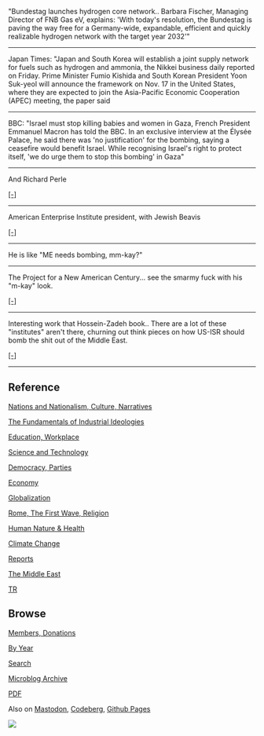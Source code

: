
"Bundestag launches hydrogen core network..  Barbara Fischer, Managing
Director of FNB Gas eV, explains: 'With today's resolution, the
Bundestag is paving the way free for a Germany-wide, expandable,
efficient and quickly realizable hydrogen network with the target year 2032'"

---

Japan Times: "Japan and South Korea will establish a joint supply
network for fuels such as hydrogen and ammonia, the Nikkei business
daily reported on Friday. Prime Minister Fumio Kishida and South
Korean President Yoon Suk-yeol will announce the framework on Nov. 17
in the United States, where they are expected to join the Asia-Pacific
Economic Cooperation (APEC) meeting, the paper said

---

BBC: "Israel must stop killing babies and women in Gaza, French
President Emmanuel Macron has told the BBC. In an exclusive interview
at the Élysée Palace, he said there was 'no justification' for the
bombing, saying a ceasefire would benefit Israel. While recognising
Israel's right to protect itself, 'we do urge them to stop this
bombing' in Gaza"

---

And Richard Perle

[[-]](mbl/2023/perle1.jpeg)

---

American Enterprise Institute president, with Jewish Beavis

[[-]](https://www.youtube.com/watch?v=zCR2ZUymbPY)

---

He is like "ME needs bombing, mm-kay?"

---

The Project for a New American Century... see the smarmy fuck with his
"m-kay" look. 

[[-]](https://gwern.net/doc/rotten.com/library/conspiracy/pnac/index.html)

---

Interesting work that Hossein-Zadeh book.. There are a lot of these
"institutes" aren't there, churning out think pieces on how US-ISR
should bomb the shit out of the Middle East.

[[-]](2023/11/political-econ-us-mil.html)

---

## Reference

[Nations and Nationalism, Culture, Narratives](0119/2013/02/nations-and-nationalism.html)

[The Fundamentals of Industrial Ideologies](0119/2011/04/fundamentals-of-industrial-ideologies.html)

[Education, Workplace](0119/2017/09/education-workplace.html)

[Science and Technology](0119/2018/09/science-technology.html)

[Democracy, Parties](0119/2016/11/democracy.html)

[Economy](2021/01/economy.html)

[Globalization](0119/2018/09/globalization.html)

[Rome, The First Wave, Religion](0119/2017/12/rome.html)

[Human Nature & Health](2020/07/human-nature.html)

[Climate Change](2022/01/climate.html)

[Reports](2021/01/reports.html)

[The Middle East](0119/2019/07/middleeast.html)

[TR](../tr/index.html)

## Browse

[Members, Donations](2022/08/members.html)

[By Year](years.html)

[Search](search.html)

[Microblog Archive](mbl/index.html)

[PDF](https://drive.google.com/uc?export=view&id=1FSi-1MnqXVq_PVTEXzzflwN8-7h92N_R)

Also on 
[Mastodon](https://fosstodon.org/@muratk5n),
[Codeberg](https://muratk5n.codeberg.page/en/),
[Github Pages](https://muratk5n.github.io/thirdwave/en/)

<img src='https://drive.google.com/uc?export=view&id=1zsIeciFSvlr-sWB84Tc0mfZ_NYqn9VQx'/> 

